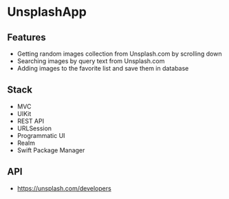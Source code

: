 # UnsplashApp
## Features
- Getting random images collection from Unsplash.com by scrolling down
- Searching images by query text from Unsplash.com
- Adding images to the favorite list and save them in database
## Stack
- MVC
- UIKit
- REST API
- URLSession
- Programmatic UI
- Realm
- Swift Package Manager
## API
- https://unsplash.com/developers
